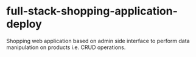 # full-stack-shopping-application-deploy
Shopping web application based on admin side interface to perform data manipulation on products i.e. CRUD operations.
